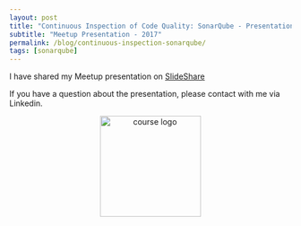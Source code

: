 ```yaml
---
layout: post
title: "Continuous Inspection of Code Quality: SonarQube - Presentation"
subtitle: "Meetup Presentation - 2017"
permalink: /blog/continuous-inspection-sonarqube/
tags: [sonarqube]
---
```


I have shared my Meetup presentation on [SlideShare](https://www.slideshare.net/dundare/continuous-inspection-of-code-quality-sonarqube)

If you have a question about the presentation, please contact with me via Linkedin.

<div style="text-align:center;">
  <a href="https://www.slideshare.net/dundare/continuous-inspection-of-code-quality-sonarqube">
    <img src="https://emredundar.github.io/img/meetup-1.PNG" alt="course logo" style="width: 180px;">
  </a>
</div>

<br/>
